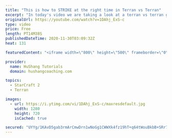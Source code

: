 ```yaml
---
title: "This is how to STRIKE at the right time in Terran vs Terran"
excerpt: "In today's video we are taking a look at a terran vs terran game I played that showcases some patience and how I like to calculate when it's the correct time to attack!  Coaching -------------------------------------------------------------------------- Website: https://www.hushangcoaching.com  Interested"
originalUrl: https://youtube.com/watch?v=1DAhj_ExS-c
type: video
price: Free
length: PT14M38S
publishedDateTime: 2020-11-30T03:09:32Z
heat: 131

featuredContent: "<iframe width=\"800\" height=\"500\" frameborder=\"0\" src=\"https://www.youtube.com/embed/1DAhj_ExS-c\" allow=\"accelerometer; autoplay; encrypted-media; gyroscope; picture-in-picture\" allowfullscreen></iframe>"

provider:
  name: HuShang Tutorials
  domain: hushangcoaching.com

topics:
  - StarCraft 2
  - Terran

images:
  - url: https://i.ytimg.com/vi/1DAhj_ExS-c/maxresdefault.jpg
    width: 1280
    height: 720
    isCached: true

secured: "UYYg/1KAvD5gab3rmArCmwDrn1wNoGg1CWWXk4fz19hT+q64tWouBkbB+SRr7PMbhbjXxTMWWmLMKmuzOeZso04Xlk5/mbJt5RqUAQoBv1pMDD2znHMpJ7NPXihZ9kSr1HkGbAPkSC/1Eqy1DW/k6Lm/jRuFMyXaQYcgHKn9I6tSmCMjtAotREczF1fn2fWdwBQlGGJcrd5yq3ZZU+0fKhpxxGYKae4wyb3/FjFw3Fxk4LHYi+b0DgkxX5Ei7Gt138bQrZVSMJVG+89OUZylnkBqqEVTwTcS29+sfZwoRVKVHNvfBYIaV3rYgk0fz7fm6TdQmXvfSc2PxgEvYruepy+N3FtWz3cqTtTZsDiq5I9SuRu14+nbhiyg5XTOIji+CdAylfLm3ychxdEjPL4zUxVxa0O4Txo2/HlF86MEV8A=;eMUbf3ZWMFW61M8wcr2+gw=="
---
```


